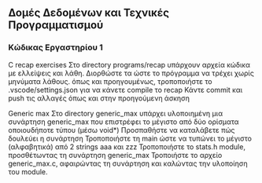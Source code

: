 ## Δομές Δεδομένων και Τεχνικές Προγραμματισμού

### Κώδικας Εργαστηρίου 1

C recap exercises
Στο directory programs/recap υπάρχουν αρχεία κώδικα με ελλείψεις και λάθη. Διορθώστε τα ώστε το πρόγραμμα να τρέχει χωρίς μηνύματα λάθους.
όπως και προηγουμένως, τροποποιήστε το .vscode/settings.json για να κάνετε compile το recap
Κάντε commit και push τις αλλαγές όπως και στην προηγούμενη άσκηση

Generic max
Στο directory generic_max υπάρχει υλοποιημένη μια συνάρτηση generic_max που επιστρέφει το μέγιστο από δύο ορίσματα οποιουδήποτε τύπου (μέσω void*)
Προσπαθήστε να καταλάβετε πώς δουλεύει η συνάρτηση
Τροποποιήστε τη main ώστε να τυπώνει το μέγιστο (αλφαβητικά) από 2 strings aaa και zzz
Τροποποιήστε το stats.h module, προσθέτωντας τη συνάρτηση generic_max
Τροποιήστε το αρχείο generic_max.c, αφαιρώντας τη συνάρτηση και καλώντας την υλοποίηση του module.
